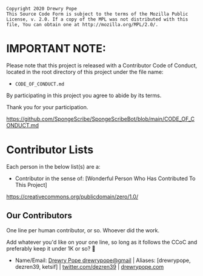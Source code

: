     Copyright 2020 Drewry Pope
    This Source Code Form is subject to the terms of the Mozilla Public
    License, v. 2.0. If a copy of the MPL was not distributed with this
    file, You can obtain one at http://mozilla.org/MPL/2.0/.

# IMPORTANT NOTE:
Please note that this project is released with a
Contributor Code of Conduct, located in the root
directory of this project under the file name:

 - `CODE_OF_CONDUCT.md`

By participating in this project you agree to abide by its terms.

Thank you for your participation.

https://github.com/SpongeScribe/SpongeScribeBot/blob/main/CODE_OF_CONDUCT.md

# Contributor Lists

Each person in the below list(s) are a:
- Contributor in the sense of: [Wonderful Person Who Has Contributed To This Project]

https://creativecommons.org/publicdomain/zero/1.0/


## Our Contributors

One line per human contributor, or so. Whoever did the work.

Add whatever you'd like on your one line, so long as it follows the CCoC and preferably keep it under 1K or so? 🤷

 - Name/Email: [Drewry Pope <drewrypope@gmail>](drewrypope@gmail.com) | Aliases: [drewrypope, dezren39, ketsif] | [twitter.com/dezren39](twitter.com/dezren39) | [drewrypope.com](drewrypope.com)
